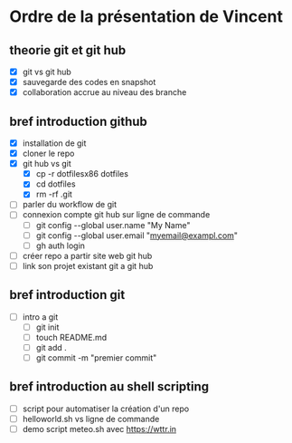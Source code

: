 # Ordre de la présentation de Vincent

## theorie git et git hub
- [x] git vs git hub
- [x] sauvegarde des codes en snapshot
- [x] collaboration accrue au niveau des branche

## bref introduction github
- [x] installation de git
- [x] cloner le repo
- [x] git hub vs git
  - [x] cp -r dotfilesx86 dotfiles
  - [x] cd dotfiles
  - [x] rm -rf .git
- [ ] parler du workflow de git
- [ ] connexion compte git hub sur ligne de commande
  - [ ] git config --global user.name "My Name"
  - [ ] git config --global user.email "myemail@exampl.com"
  - [ ] gh auth login
- [ ] créer repo a partir site web git hub
- [ ] link son projet existant git a git hub

## bref introduction git 
- [ ] intro a git
  - [ ] git init
  - [ ] touch README.md
  - [ ] git add .
  - [ ] git commit -m "premier commit"

## bref introduction au shell scripting
- [ ] script pour automatiser la création d'un repo
- [ ] helloworld.sh vs ligne de commande
- [ ] demo script meteo.sh avec https://wttr.in 

